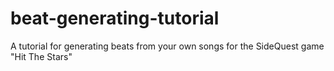 # beat-generating-tutorial
A tutorial for generating beats from your own songs for the SideQuest game "Hit The Stars"
